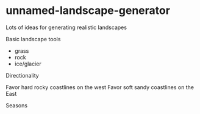 # unnamed-landscape-generator

Lots of ideas for generating realistic landscapes

Basic landscape tools

- grass
- rock
- ice/glacier

Directionality

Favor hard rocky coastlines on the west
Favor soft sandy coastlines on the East

Seasons

